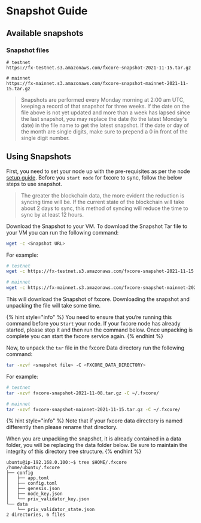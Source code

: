 # Snapshot Guide

## Available snapshots

### Snapshot files

```
# testnet
https://fx-testnet.s3.amazonaws.com/fxcore-snapshot-2021-11-15.tar.gz

# mainnet
https://fx-mainnet.s3.amazonaws.com/fxcore-snapshot-mainnet-2021-11-15.tar.gz
```

> Snapshots are performed every Monday morning at 2:00 am UTC, keeping a record of that snapshot for three weeks. If the date on the file above is not yet updated and more than a week has lapsed since the last snapshot, you may replace the date (to the latest Monday's date) in the file name to get the latest snapshot. If the date or day of the month are single digits, make sure to prepend a 0 in front of the single digit number.

## Using Snapshots

First, you need to set your node up with the pre-requisites as per the node [setup guide](use-snapshot.md). Before you `start node` for fxcore to sync, follow the below steps to use snapshot.

> The greater the blockchain data, the more evident the reduction is syncing time will be. If the current state of the blockchain will take about 2 days to sync, this method of syncing will reduce the time to sync by at least 12 hours.

Download the Snapshot to your VM. To download the Snapshot Tar file to your VM you can run the following command:

```bash
wget -c <Snapshot URL>
```

For example:

```bash
# testnet
wget -c https://fx-testnet.s3.amazonaws.com/fxcore-snapshot-2021-11-15.tar.gz

# mainnet
wget -c https://fx-mainnet.s3.amazonaws.com/fxcore-snapshot-mainnet-2021-11-15.tar.gz
```

This will download the Snapshot of fxcore. Downloading the snapshot and unpacking the file will take some time.

{% hint style="info" %}
You need to ensure that you’re running this command before you `Start` your node. If your fxcore node has already started, please stop it and then run the command below. Once unpacking is complete you can start the fxcore service again.
{% endhint %}

Now, to unpack the `tar` file in the fxcore Data directory run the following command:

```bash
tar -xzvf <snapshot file> -C <FXCORE_DATA_DIRECTORY>
```

For example:

```bash
# testnet
tar -xzvf fxcore-snapshot-2021-11-08.tar.gz -C ~/.fxcore/

# mainnet
tar -xzvf fxcore-snapshot-mainnet-2021-11-15.tar.gz -C ~/.fxcore/
```

{% hint style="info" %}
Note that if your fxcore data directory is named differently then please rename that directory.

When you are unpacking the snapshot, it is already contained in a data folder, you will be replacing the data folder below. Be sure to maintain the integrity of this directory tree structure.
{% endhint %}

```
ubuntu@ip-192.168.0.100:~$ tree $HOME/.fxcore
/home/ubuntu/.fxcore
├── config
│   ├── app.toml
│   ├── config.toml
│   ├── genesis.json
│   ├── node_key.json
│   └── priv_validator_key.json
└── data
    └── priv_validator_state.json
2 directories, 6 files
```
